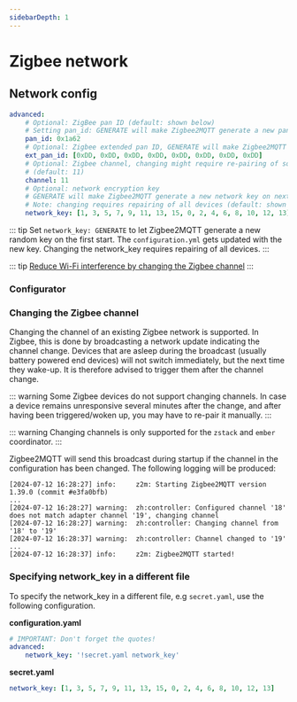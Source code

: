 ```yaml
---
sidebarDepth: 1
---
```


# Zigbee network

## Network config

```yaml
advanced:
    # Optional: ZigBee pan ID (default: shown below)
    # Setting pan_id: GENERATE will make Zigbee2MQTT generate a new panID on next startup
    pan_id: 0x1a62
    # Optional: Zigbee extended pan ID, GENERATE will make Zigbee2MQTT generate a new extended panID on next startup (default: shown below)
    ext_pan_id: [0xDD, 0xDD, 0xDD, 0xDD, 0xDD, 0xDD, 0xDD, 0xDD]
    # Optional: Zigbee channel, changing might require re-pairing of some devices (see docs below). (Note: use a ZLL channel: 11, 15, 20, or 25 to avoid problems)
    # (default: 11)
    channel: 11
    # Optional: network encryption key
    # GENERATE will make Zigbee2MQTT generate a new network key on next startup
    # Note: changing requires repairing of all devices (default: shown below)
    network_key: [1, 3, 5, 7, 9, 11, 13, 15, 0, 2, 4, 6, 8, 10, 12, 13]
```

::: tip
Set `network_key: GENERATE` to let Zigbee2MQTT generate a new random key on the first start. The `configuration.yml` gets updated with the new key. Changing the network_key requires repairing of all devices.
:::

::: tip
[Reduce Wi-Fi interference by changing the Zigbee channel](../../advanced/zigbee/02_improve_network_range_and_stability.md#reduce-wi-fi-interference-by-changing-the-zigbee-channel)
:::

### Configurator

<Configurator />

### Changing the Zigbee channel

Changing the channel of an existing Zigbee network is supported. In Zigbee, this is done by broadcasting a network update indicating the channel change. Devices that are asleep during the broadcast (usually battery powered end devices) will not switch immediately, but the next time they wake-up. It is therefore advised to trigger them after the channel change.

::: warning
Some Zigbee devices do not support changing channels. In case a device remains unresponsive several minutes after the change, and after having been triggered/woken up, you may have to re-pair it manually.
:::

::: warning
Changing channels is only supported for the `zstack` and `ember` coordinator.
:::

Zigbee2MQTT will send this broadcast during startup if the channel in the configuration has been changed. The following logging will be produced:

```
[2024-07-12 16:28:27] info: 	z2m: Starting Zigbee2MQTT version 1.39.0 (commit #e3fa0bfb)
...
[2024-07-12 16:28:27] warning: 	zh:controller: Configured channel '18' does not match adapter channel '19', changing channel
[2024-07-12 16:28:27] warning: 	zh:controller: Changing channel from '18' to '19'
[2024-07-12 16:28:37] warning: 	zh:controller: Channel changed to '19'
...
[2024-07-12 16:28:37] info: 	z2m: Zigbee2MQTT started!
```

### Specifying network_key in a different file

To specify the network_key in a different file, e.g `secret.yaml`, use the following configuration.

**configuration.yaml**

```yaml
# IMPORTANT: Don't forget the quotes!
advanced:
    network_key: '!secret.yaml network_key'
```

**secret.yaml**

```yaml
network_key: [1, 3, 5, 7, 9, 11, 13, 15, 0, 2, 4, 6, 8, 10, 12, 13]
```
